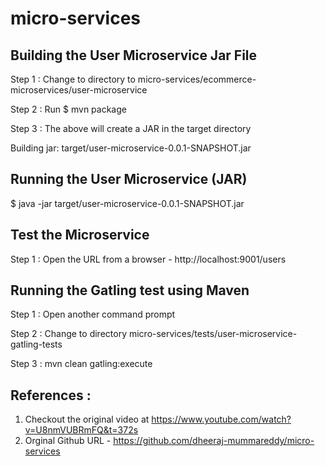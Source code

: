 # micro-services

Building the User Microservice Jar File
----------------------------------------
Step 1 : Change to directory to  micro-services/ecommerce-microservices/user-microservice

Step 2 : Run $ mvn package

Step 3 : The above will create a JAR in the target directory

Building jar: target/user-microservice-0.0.1-SNAPSHOT.jar

Running the User Microservice (JAR)
--------------------------------------
 $ java -jar target/user-microservice-0.0.1-SNAPSHOT.jar
 
 Test the Microservice 
 ----------------------
 Step 1 : Open the URL from a browser - http://localhost:9001/users
 
 
Running the Gatling test using Maven
-------------------------------------
Step 1 : Open another command prompt

Step 2 : Change to directory micro-services/tests/user-microservice-gatling-tests

Step 3 : mvn clean gatling:execute

References :
-------------
1. Checkout the original video at https://www.youtube.com/watch?v=U8nmVUBRmFQ&t=372s
2. Orginal Github URL - https://github.com/dheeraj-mummareddy/micro-services

